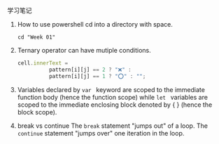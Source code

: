 学习笔记
1. How to use powershell cd into a directory with space.
    ```
    cd "Week 01"
    ```

2. Ternary operator can have mutiple conditions.
    ```JavaScript
    cell.innerText = 
              pattern[i][j] == 2 ? "❌" :
              pattern[i][j] == 1 ? "⭕" : "";
    ```
3. Variables declared by ```var ``` keyword are scoped to the immediate function body (hence the function scope) while ```let ``` variables are scoped to the immediate enclosing block denoted by { } (hence the block scope).

4. break vs continue
    The ```break``` statement "jumps out" of a loop.
    The ```continue``` statement "jumps over" one iteration in the loop.